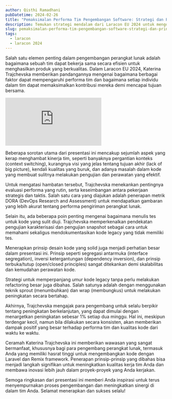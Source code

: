```yaml
---
author: Qisthi Ramadhani
pubDatetime: 2024-02-26
title: "Pemaksimalan Performa Tim Pengembangan Software: Strategi dan Prinsip dari Katerina Trajchevska di Laracon EU 2024"
description: Temukan strategi mendalam dari Laracon EU 2024 untuk mengoptimalkan performa tim pengembang software. Pelajari tentang metrik DORA, prinsip desain solid, dan teknik pengujian kode legacy dengan Katerina Trajchevska.
slug: pemaksimalan-performa-tim-pengembangan-software-strategi-dan-prinsip-dari-katerina-trajchevska-di-laracon-eu-2024
tags:
  - laracon
  - laracon 2024
---
```


Salah satu elemen penting dalam pengembangan perangkat lunak adalah bagaimana sebuah tim dapat bekerja sama secara efisien untuk menghasilkan produk yang berkualitas. Dalam Laracon EU 2024, Katerina Trajchevska memberikan pandangannya mengenai bagaimana berbagai faktor dapat mempengaruhi performa tim dan bagaimana setiap individu dalam tim dapat memaksimalkan kontribusi mereka demi mencapai tujuan bersama.

<div class="aspect-w-16 aspect-h-9">
  <iframe src="https://www.youtube-nocookie.com/embed/jPq6jHMhTv0?si=Wd9b23bxfQKGaoJd" title="YouTube video player" frameborder="0" allow="accelerometer; autoplay; clipboard-write; encrypted-media; gyroscope; picture-in-picture; web-share" allowfullscreen></iframe>
</div>

Beberapa sorotan utama dari presentasi ini mencakup sejumlah aspek yang kerap menghambat kinerja tim, seperti banyaknya pergantian konteks (context switching), kurangnya visi yang jelas tentang tujuan akhir (lack of big picture), kendali kualitas yang buruk, dan adanya masalah dalam kode yang membuat sulitnya melakukan pengujian dan perawatan yang efektif.

Untuk mengatasi hambatan tersebut, Trajchevska menekankan pentingnya evaluasi performa yang rutin, serta keseimbangan antara pekerjaan strategis dan taktis. Salah satu cara yang diajukan adalah penerapan metrik DORA (DevOps Research and Assessment) untuk mendapatkan gambaran yang lebih akurat tentang performa pengiriman perangkat lunak.

Selain itu, ada beberapa poin penting mengenai bagaimana menulis tes untuk kode yang sulit diuji. Trajchevska memperkenalkan pendekatan pengujian karakterisasi dan pengujian snapshot sebagai cara untuk memahami sekaligus mendokumentasikan kode legacy yang tidak memiliki tes.

Menerapkan prinsip desain kode yang solid juga menjadi perhatian besar dalam presentasi ini. Prinsip seperti segregasi antarmuka (interface segregation), inversi ketergantungan (dependency inversion), dan prinsip terbuka/tutup (open/closed principles) sangat ditekankan demi skalabilitas dan kemudahan perawatan kode.

Strategi untuk memperpanjang umur kode legacy tanpa perlu melakukan refactoring besar juga dibahas. Salah satunya adalah dengan menggunakan teknik sprout (menumbuhkan) dan wrap (membungkus) untuk melakukan peningkatan secara bertahap.

Akhirnya, Trajchevska mengajak para pengembang untuk selalu berpikir tentang peningkatan berkelanjutan, yang dapat dimulai dengan menargetkan peningkatan sebesar 1% setiap dua minggu. Hal ini, meskipun terdengar kecil, namun bila dilakukan secara konsisten, akan memberikan dampak positif yang besar terhadap performa tim dan kualitas kode dari waktu ke waktu.

Ceramah Katerina Trajchevska ini memberikan wawasan yang sangat bermanfaat, khususnya bagi para pengembang perangkat lunak, termasuk Anda yang memiliki hasrat tinggi untuk mengembangkan kode dengan Laravel dan Remix framework. Penerapan prinsip-prinsip yang dibahas bisa menjadi langkah signifikan untuk meningkatkan kualitas kerja tim Anda dan membawa inovasi lebih jauh dalam proyek-proyek yang Anda kerjakan.

Semoga ringkasan dari presentasi ini memberi Anda inspirasi untuk terus menyempurnakan proses pengembangan dan meningkatkan sinergi di dalam tim Anda. Selamat menerapkan dan sukses selalu!
